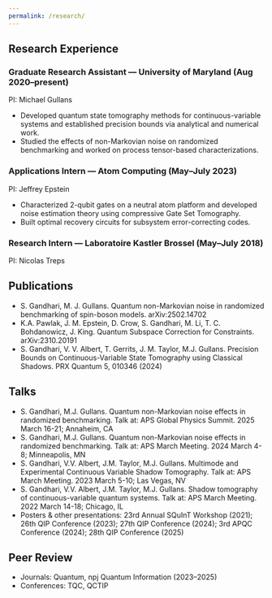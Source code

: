 ```yaml
---
permalink: /research/
---
```

## Research Experience
### Graduate Research Assistant — University of Maryland (Aug 2020–present)
PI: Michael Gullans

- Developed quantum state tomography methods for continuous-variable systems and established precision bounds via analytical and numerical work.
- Studied the effects of non-Markovian noise on randomized benchmarking and worked on process tensor-based characterizations.

### Applications Intern — Atom Computing (May–July 2023)
PI: Jeffrey Epstein

- Characterized 2-qubit gates on a neutral atom platform and developed noise estimation theory using compressive Gate Set Tomography.
- Built optimal recovery circuits for subsystem error-correcting codes.

### Research Intern — Laboratoire Kastler Brossel (May–July 2018)
PI: Nicolas Treps


## Publications
- S. Gandhari, M. J. Gullans. Quantum non-Markovian noise in randomized benchmarking of spin-boson models. arXiv:2502.14702
- K.A. Pawlak, J. M. Epstein, D. Crow, S. Gandhari, M. Li, T. C. Bohdanowicz, J. King. Quantum Subspace Correction for Constraints. arXiv:2310.20191
- S. Gandhari, V. V. Albert, T. Gerrits, J. M. Taylor, M.J. Gullans. Precision Bounds on Continuous-Variable State Tomography using Classical Shadows. PRX Quantum 5, 010346 (2024)

## Talks

 - S. Gandhari, M.J. Gullans. Quantum non-Markovian noise effects in randomized benchmarking. Talk at: APS Global Physics Summit. 2025 March 16-21; Annaheim, CA
 - S. Gandhari, M.J. Gullans. Quantum non-Markovian noise effects in randomized benchmarking. Talk at: APS March Meeting. 2024 March 4-8; Minneapolis, MN
 - S. Gandhari, V.V. Albert, J.M. Taylor, M.J. Gullans. Multimode and Experimental Continuous Variable Shadow Tomography. Talk at: APS March Meeting. 2023 March 5-10; Las Vegas, NV
 - S. Gandhari, V.V. Albert, J.M. Taylor, M.J. Gullans. Shadow tomography of continuous-variable quantum systems. Talk at: APS March Meeting. 2022 March 14-18; Chicago, IL
 - Posters & other presentations: 23rd Annual SQuInT Workshop (2021); 26th QIP Conference (2023); 27th QIP Conference (2024); 3rd APQC Conference (2024); 28th QIP Conference (2025)

## Peer Review

- Journals: Quantum, npj Quantum Information (2023–2025)
- Conferences: TQC, QCTIP
